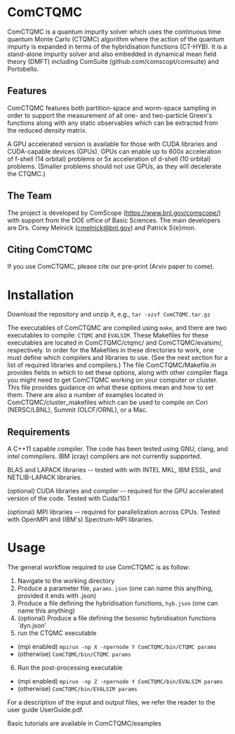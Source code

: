# ComCTQMC
ComCTQMC is a quantum impurity solver which uses the continuous time quantum Monte Carlo (CTQMC) algorithm where the action of the quantum impurty is expanded in terms of the hybridisation functions (CT-HYB). It is a stand-alone impurity solver and also embedded in dynamical mean field theory (DMFT) including ComSuite (github.com/comscopt/comsuite) and Portobello. 

## Features

ComCTQMC features both partition-space and worm-space sampling in order to support the measurement of all one- and two-particle Green's functions along with any static observables which can be extracted from the reduced density matrix. 

A GPU accelerated version is available for those with CUDA libraries and CUDA-capable devices (GPUs). GPUs can enable up to 600x acceleration of f-shell (14 orbital) problems or 5x acceleration of d-shell (10 orbital) problems. (Smaller problems should not use GPUs, as they will decelerate the CTQMC.)

## The Team

The project is developed by ComScope (https://www.bnl.gov/comscope/) with support from the DOE office of Basic Sciences. The main developers are Drs. Corey Melnick (cmelnick@bnl.gov) and Patrick S\{e}mon.

## Citing ComCTQMC

If you use ComCTQMC, please cite our pre-print (Arxiv paper to come).

# Installation

Download the repository and unzip it, e.g., `tar -xzvf ComCTQMC.tar.gz`

The executables of ComCTQMC are compiled using `make`, and there are two executables to compile: `CTQMC` and `EVALSIM`. These Makefiles for these executables are located in ComCTQMC/ctqmc/ and ComCTQMC/evalsim/, respectively. In order for the Makefiles in these directories to work, one must define which compilers and libraries to use. (See the next section for a list of required libraries and compilers.)  The file ComCTQMC/Makefile.in provides fields in which to set these options, along with other compiler flags you might need to get ComCTQMC working on your computer or cluster. This file provides guidance on what these options mean and how to set them. There are also a number of examples located in ComCTQMC/cluster_makefiles which can be used to compile on Cori (NERSC/LBNL), Summit (OLCF/ORNL), or a Mac. 

## Requirements

A C++11 capable compiler. The code has been tested using GNU, clang, and intel commpilers. IBM (cray) compilers are not currently supported.

BLAS and LAPACK libraries -- tested with with INTEL MKL, IBM ESSL, and NETLIB-LAPACK libraries.

(optional) CUDA libraries and compiler -- required for the GPU accelerated  version of the code. Tested with Cuda/10.1

(optional) MPI libraries -- required for parallelization across CPUs. Tested with OpenMPI and (IBM's) Spectrum-MPI libraries.

# Usage

The general workflow required to use ComCTQMC is as follow:
1. Navigate to the working directory
2. Produce a parameter file, `params.json` (one can name this anything, provided it ends with .json)
3. Produce a file defining the hybridisation functions, `hyb.json` (one can name this anything)
4. (optional) Produce a file defining the bosonic hybridisation functions `dyn.json'
5. run the CTQMC executable
 - (mpi enabled) `mpirun -np X -npernode Y ComCTQMC/bin/CTQMC params` 
 - (otherwise) `ComCTQMC/bin/CTQMC params`
6. Run the post-processing executable
 - (mpi enabled) `mpirun -np Z -npernode Y ComCTQMC/bin/EVALSIM params`
 - (otherwise) `ComCTQMC/bin/EVALSIM params`

For a description of the input and output files, we refer the reader to the user guide UserGuide.pdf.

Basic tutorials are available in ComCTQMC/examples

